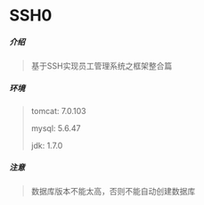 # SSH0

##### 介绍

> 基于SSH实现员工管理系统之框架整合篇

##### 环境

> tomcat:  7.0.103
>
> mysql:  5.6.47
>
> jdk:  1.7.0

##### 注意

> 数据库版本不能太高，否则不能自动创建数据库